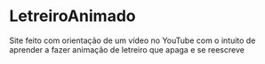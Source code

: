 # LetreiroAnimado
Site feito com orientação de um vídeo no YouTube com o intuito de aprender a fazer animação de letreiro que apaga e se reescreve
